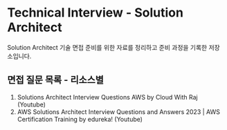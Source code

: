 # Technical Interview - Solution Architect
Solution Architect 기술 면접 준비를 위한 자료를 정리하고 준비 과정을 기록한 저장소입니다.

## 면접 질문 목록 - 리소스별
1. Solutions Architect Interview Questions AWS by Cloud With Raj (Youtube)
2. AWS Solutions Architect Interview Questions and Answers 2023 | AWS Certification Training by edureka! (Youtube)
